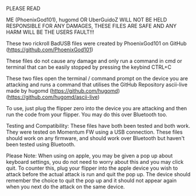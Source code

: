 PLEASE READ

ME (PhoenixGod101), hugomd OR UberGuidoZ WILL NOT BE HELD RESPONSIBLE FOR ANY DAMAGES, THESE FILES ARE SAFE AND ANY HARM WILL BE THE USERS FAULT!!!

These two rickroll BadUSB files were created by PhoenixGod101 on GitHub
(https://github.com/PhoenixGod101)

These files do not cause any damage and only run a command in cmd or terminal that can be easily stopped by pressing the keybind CTRL+C

These two files open the terminal / command prompt on the device you are attacking and runs a command that utilises the GitHub Repository ascii-live made by hugomd
(https://github.com/hugomd)
(https://github.com/hugomd/ascii-live)

To use, just plug the flipper zero into the device you are attacking and then run the code from your flipper. You may do this over Bluetooth too.

Testing and Compatibility:
These files have both been tested and both work. They were tested on Momentum FW using a USB connection. These files should work on any firmware, and should work over Bluetooth but haven't been tested using Bluetooth.

Please Note:
When using on apple, you may be given a pop up about keyboard settings, you do not need to worry about this and you may click quit. To counter this, plug your flipper into the apple device you wish to attack before the actual attack is run and quit the pop up. The device should remember the choice to quit the pop up and it should not appear again when you next do the attack on the same device.
